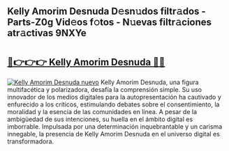 ## Kelly Amorim Desnuda D𝚎sn𝚞dos filtr𝚊dos - Parts-Z0g Vid𝚎os f𝚘tos - N𝚞evas filtr𝚊ciones atr𝚊ctivas 9NXYe

# <h2><a href="http://mbcrlez.tromn.icu/?c=Kelly+Amorim+Desnuda">🔗👉👉👉 Kelly Amorim Desnuda 🔗🔗</a></h2>

[![Kelly Amorim Desnuda nuevo](https://i.imgur.com/pEAQMta.gif)](http://mbcrlez.tromn.icu/?c=Kelly+Amorim+Desnuda)
Kelly Amorim Desnuda, una figura multifacética y polarizadora, desafía la comprensión simple. Su uso innovador de los medios digitales para la autopresentación ha cautivado y enfurecido a los críticos, estimulando debates sobre el consentimiento, la moralidad y la esencia de las comunidades en línea. A pesar de la ambigüedad de sus intenciones, su huella en el ámbito digital es imborrable. Impulsada por una determinación inquebrantable y un carisma innegable, la presencia de Kelly Amorim Desnuda en el universo digital es transformadora.
